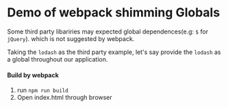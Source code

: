 # Demo of webpack shimming Globals

Some third party libariries may expected global dependences(e.g: `$` for `jQuery`). which is not suggested by webpack.

Taking the `lodash` as the third party example, let's say provide the `lodash` as a global throughout our application.

#### Build by webpack
1. run `npm run build`
2. Open index.html through browser
